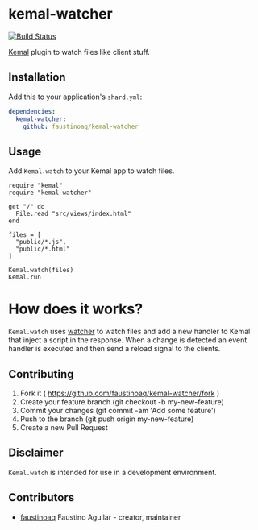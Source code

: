 # kemal-watcher

[![Build Status](https://travis-ci.org/faustinoaq/kemal-watcher.svg?branch=master)](https://travis-ci.org/faustinoaq/kemal-watcher)

[Kemal](https://github.com/kemalcr/kemal) plugin to watch files like client stuff.

## Installation

Add this to your application's `shard.yml`:

```yaml
dependencies:
  kemal-watcher:
    github: faustinoaq/kemal-watcher
```

## Usage

Add `Kemal.watch` to your Kemal app to watch files.

```crystal
require "kemal"
require "kemal-watcher"

get "/" do
  File.read "src/views/index.html"
end

files = [
  "public/*.js",
  "public/*.html"
]

Kemal.watch(files)
Kemal.run
```

# How does it works?

`Kemal.watch` uses [watcher](https://github.com/faustinoaq/watcher) to watch files and add a new handler to Kemal that inject a script in the response. When a change is detected an event handler is executed and then send a reload signal to the clients.

## Contributing

1. Fork it ( https://github.com/faustinoaq/kemal-watcher/fork )
2. Create your feature branch (git checkout -b my-new-feature)
3. Commit your changes (git commit -am 'Add some feature')
4. Push to the branch (git push origin my-new-feature)
5. Create a new Pull Request

## Disclaimer

`Kemal.watch` is intended for use in a development environment.

## Contributors

- [faustinoaq](https://github.com/faustinoaq) Faustino Aguilar - creator, maintainer

